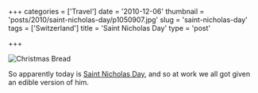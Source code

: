 +++
categories = ['Travel']
date = '2010-12-06'
thumbnail = 'posts/2010/saint-nicholas-day/p1050907.jpg'
slug = 'saint-nicholas-day'
tags = ['Switzerland']
title = 'Saint Nicholas Day'
type = 'post'

+++

![Christmas Bread](p1050907.jpg)

So apparently today is [Saint Nicholas Day](http://en.wikipedia.org/wiki/Saint_Nicholas#Germany), and so at work we all got given an edible version of him.